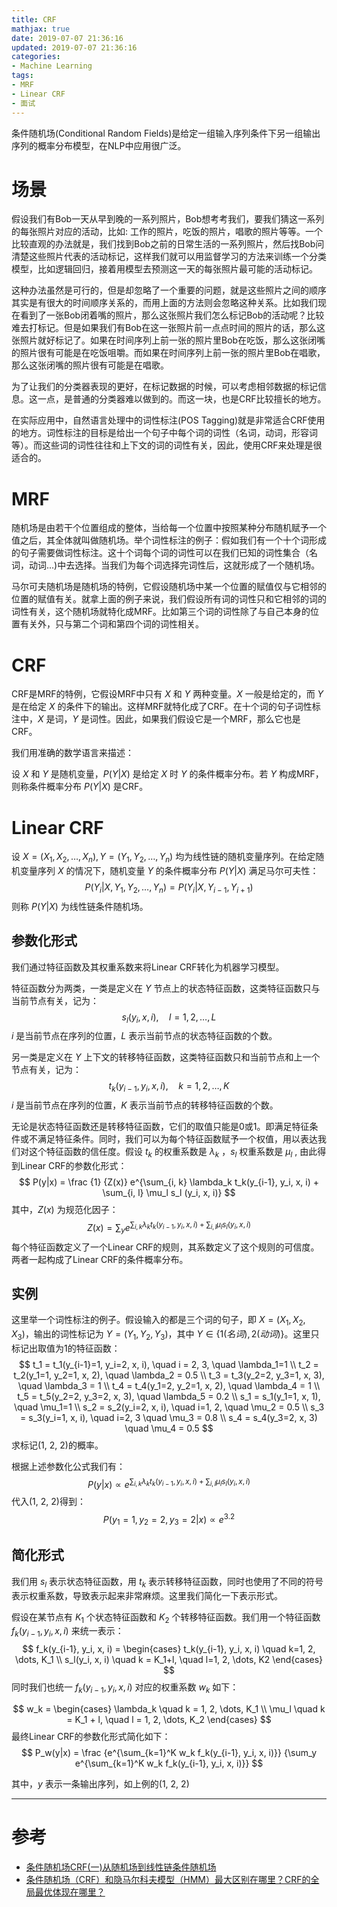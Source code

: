 ```yaml
---
title: CRF
mathjax: true
date: 2019-07-07 21:36:16
updated: 2019-07-07 21:36:16
categories:
- Machine Learning
tags:
- MRF
- Linear CRF
- 面试
---
```


条件随机场(Conditional Random Fields)是给定一组输入序列条件下另一组输出序列的概率分布模型，在NLP中应用很广泛。

<!--more-->

# 场景

假设我们有Bob一天从早到晚的一系列照片，Bob想考考我们，要我们猜这一系列的每张照片对应的活动，比如: 工作的照片，吃饭的照片，唱歌的照片等等。一个比较直观的办法就是，我们找到Bob之前的日常生活的一系列照片，然后找Bob问清楚这些照片代表的活动标记，这样我们就可以用监督学习的方法来训练一个分类模型，比如逻辑回归，接着用模型去预测这一天的每张照片最可能的活动标记。

这种办法虽然是可行的，但是却忽略了一个重要的问题，就是这些照片之间的顺序其实是有很大的时间顺序关系的，而用上面的方法则会忽略这种关系。比如我们现在看到了一张Bob闭着嘴的照片，那么这张照片我们怎么标记Bob的活动呢？比较难去打标记。但是如果我们有Bob在这一张照片前一点点时间的照片的话，那么这张照片就好标记了。如果在时间序列上前一张的照片里Bob在吃饭，那么这张闭嘴的照片很有可能是在吃饭咀嚼。而如果在时间序列上前一张的照片里Bob在唱歌，那么这张闭嘴的照片很有可能是在唱歌。

为了让我们的分类器表现的更好，在标记数据的时候，可以考虑相邻数据的标记信息。这一点，是普通的分类器难以做到的。而这一块，也是CRF比较擅长的地方。

在实际应用中，自然语言处理中的词性标注(POS Tagging)就是非常适合CRF使用的地方。词性标注的目标是给出一个句子中每个词的词性（名词，动词，形容词等）。而这些词的词性往往和上下文的词的词性有关，因此，使用CRF来处理是很适合的。

# MRF

随机场是由若干个位置组成的整体，当给每一个位置中按照某种分布随机赋予一个值之后，其全体就叫做随机场。举个词性标注的例子：假如我们有一个十个词形成的句子需要做词性标注。这十个词每个词的词性可以在我们已知的词性集合（名词，动词...)中去选择。当我们为每个词选择完词性后，这就形成了一个随机场。

马尔可夫随机场是随机场的特例，它假设随机场中某一个位置的赋值仅与它相邻的位置的赋值有关。就拿上面的例子来说，我们假设所有词的词性只和它相邻的词的词性有关，这个随机场就特化成MRF。比如第三个词的词性除了与自己本身的位置有关外，只与第二个词和第四个词的词性相关。

# CRF

CRF是MRF的特例，它假设MRF中只有 $X$ 和 $Y$ 两种变量。$X$ 一般是给定的，而 $Y$ 是在给定 $X$ 的条件下的输出。这样MRF就特化成了CRF。在十个词的句子词性标注中，$X$ 是词，$Y$ 是词性。因此，如果我们假设它是一个MRF，那么它也是CRF。

我们用准确的数学语言来描述：

设 $X$ 和 $Y$ 是随机变量，$P(Y|X)$ 是给定 $X$ 时 $Y$ 的条件概率分布。若 $Y$ 构成MRF，则称条件概率分布 $P(Y|X)$ 是CRF。

# Linear CRF

设 $X = (X_1, X_2, \dots , X_n), Y = (Y_1, Y_2, \dots, Y_n)$ 均为线性链的随机变量序列。在给定随机变量序列 $X$ 的情况下，随机变量 $Y$ 的条件概率分布 $P(Y|X)$ 满足马尔可夫性：
$$
P(Y_i | X, Y_1, Y_2, \dots , Y_n) = P(Y_i | X, Y_{i-1}, Y_{i+1})
$$
则称 $P(Y|X)$ 为线性链条件随机场。

## 参数化形式

我们通过特征函数及其权重系数来将Linear CRF转化为机器学习模型。

特征函数分为两类，一类是定义在 $Y$ 节点上的状态特征函数，这类特征函数只与当前节点有关，记为：
$$
s_l(y_i, x, i), \quad l=1, 2, \dots, L
$$
$i$ 是当前节点在序列的位置，$L$ 表示当前节点的状态特征函数的个数。

另一类是定义在 $Y$ 上下文的转移特征函数，这类特征函数只和当前节点和上一个节点有关，记为：
$$
t_k(y_{i-1}, y_i, x, i), \quad k = 1, 2, \dots, K
$$
 $i$ 是当前节点在序列的位置，$K$ 表示当前节点的转移特征函数的个数。

无论是状态特征函数还是转移特征函数，它们的取值只能是0或1。即满足特征条件或不满足特征条件。同时，我们可以为每个特征函数赋予一个权值，用以表达我们对这个特征函数的信任度。假设 $t_k$ 的权重系数是 $\lambda_k$ ，$s_l$ 权重系数是 $\mu_l$ , 由此得到Linear CRF的参数化形式：
$$
P(y|x) = \frac {1} {Z(x)} e^{\sum_{i, k} \lambda_k t_k(y_{i-1}, y_i, x, i) + \sum_{i, l} \mu_l s_l (y_i, x, i)}
$$
其中，$Z(x)$ 为规范化因子：
$$
Z(x) = \sum_y e^{\sum_{i, k} \lambda_k t_k(y_{i-1}, y_i, x, i) + \sum_{i, l} \mu_l s_l (y_i, x, i)}
$$
每个特征函数定义了一个Linear CRF的规则，其系数定义了这个规则的可信度。两者一起构成了Linear CRF的条件概率分布。

## 实例

这里举一个词性标注的例子。假设输入的都是三个词的句子，即 $X = (X_1, X_2, X_3)$，输出的词性标记为 $Y = (Y_1, Y_2, Y_3)$，其中 $Y \in {\lbrace   1(名词), 2(动词) \rbrace}$。这里只标记出取值为1的特征函数：
$$
t_1 = t_1(y_{i-1}=1, y_i=2, x, i), \quad i = 2, 3, \quad \lambda_1=1 \\
t_2 = t_2(y_1=1, y_2=1, x, 2), \quad \lambda_2 = 0.5 \\
t_3 = t_3(y_2=2, y_3=1, x, 3), \quad \lambda_3 = 1 \\
t_4 = t_4(y_1=2, y_2=1, x, 2), \quad \lambda_4 = 1 \\
t_5 = t_5(y_2=2, y_3=2, x, 3), \quad \lambda_5 = 0.2 \\
s_1 = s_1(y_1=1, x, 1), \quad \mu_1=1 \\
s_2 = s_2(y_i=2, x, i), \quad i=1, 2, \quad \mu_2 = 0.5 \\
s_3 = s_3(y_i=1, x, i), \quad i=2, 3 \quad \mu_3 = 0.8 \\
s_4 = s_4(y_3=2, x, 3) \quad \mu_4 = 0.5
$$
求标记(1, 2, 2)的概率。

根据上述参数化公式我们有：
$$
P(y|x) \propto e^{\sum_{i, k} \lambda_k t_k(y_{i-1}, y_i, x, i) + \sum_{i, l} \mu_l s_l (y_i, x, i)}
$$
代入(1, 2, 2)得到：
$$
P(y_1=1, y_2=2, y_3=2|x) \propto e^{3.2}
$$

## 简化形式

我们用 $s_l$ 表示状态特征函数，用 $t_k$ 表示转移特征函数，同时也使用了不同的符号表示权重系数，导致表示起来非常麻烦。这里我们简化一下表示形式。

假设在某节点有 $K_1$ 个状态特征函数和 $K_2$ 个转移特征函数。我们用一个特征函数 $f_k(y_{i-1}, y_i, x, i)$ 来统一表示：
$$
f_k(y_{i-1}, y_i, x, i) = \begin{cases}
t_k(y_{i-1}, y_i, x, i) \quad k=1, 2, \dots, K_1 \\
s_l(y_i, x, i) \quad k = K_1+l, \quad l=1, 2, \dots, K2
\end{cases}
$$
同时我们也统一 $f_k(y_{i-1}, y_i, x, i)$ 对应的权重系数 $w_k$ 如下：


$$
w_k = \begin{cases}
\lambda_k \quad k = 1, 2, \dots, K_1 \\
\mu_l \quad k = K_1 + l, \quad l = 1, 2, \dots, K_2
\end{cases}
$$
最终Linear CRF的参数化形式简化如下：
$$
P_w(y|x) = \frac {e^{\sum_{k=1}^K w_k f_k(y_{i-1}, y_i, x, i)}} {\sum_y e^{\sum_{k=1}^K w_k f_k(y_{i-1}, y_i, x, i)}}
$$

其中，$y$ 表示一条输出序列，如上例的(1, 2, 2)

___

# 参考

- [条件随机场CRF(一)从随机场到线性链条件随机场](https://www.cnblogs.com/pinard/p/7048333.html)
- [条件随机场（CRF）和隐马尔科夫模型（HMM）最大区别在哪里？CRF的全局最优体现在哪里？](https://www.zhihu.com/question/53458773/answer/554436625)